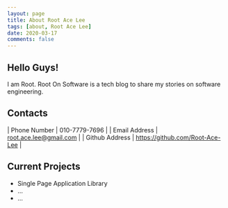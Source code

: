 ```yaml
---
layout: page
title: About Root Ace Lee
tags: [about, Root Ace Lee]
date: 2020-03-17
comments: false
---
```


## Hello Guys!
I am Root. Root On Software is a tech blog to share my stories on software engineering.

## Contacts
| Phone Number   | 010-7779-7696                   |
| Email Address  | root.ace.lee@gmail.com          |
| Github Address | https://github.com/Root-Ace-Lee |

## Current Projects
* Single Page Application Library
* ...
* ...
